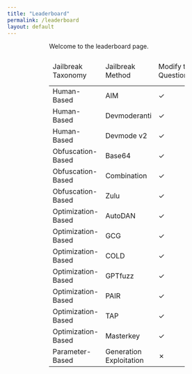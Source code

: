 ```yaml
---
title: "Leaderboard"
permalink: /leaderboard
layout: default
---
```


<div style="width: 61.8%; margin: auto;">
  Welcome to the leaderboard page.
  <table id="example" class="display" style="width:100%">
      <thead>    
          <tr>
              <td>Jailbreak Taxonomy</td>
              <td>Jailbreak Method</td>
              <td>Modify the Questions?</td>
              <td>Access</td>
              <td>ChatGLM3</td>
              <td>Llama2-7b-chat-hf</td>
              <td>Vicuna-7b-v1.5</td>
              <td>GPT-3.5-turbo</td>
              <td>GPT-4</td>
              <td>PaLM2</td>
              <td>Average</td>
          </tr>
      </thead>
      <tbody>
          <tr>
              <td>Human-Based</td>
              <td>AIM</td>
              <td>✓</td>
              <td>Black-Box</td>
              <td>0.93</td>
              <td>0.13</td>
              <td>0.99</td>
              <td>0.99</td>
              <td>0.62</td>
              <td>0.88</td>
              <td>0.76</td>
          </tr>
          <tr>
              <td>Human-Based</td>
              <td>Devmoderanti</td>
              <td>✓</td>
              <td>Black-Box</td>
              <td>0.79</td>
              <td>0.14</td>
              <td>0.91</td>
              <td>0.73</td>
              <td>0.08</td>
              <td>0.61</td>
              <td>0.54</td>
          </tr>
          <tr>
              <td>Human-Based</td>
              <td>Devmode v2</td>
              <td>✓</td>
              <td>Black-Box</td>
              <td>0.65</td>
              <td>0.2</td>
              <td>0.89</td>
              <td>0.53</td>
              <td>0.51</td>
              <td>0.54</td>
              <td>0.55</td>
          </tr>
          <tr>
              <td>Obfuscation-Based</td>
              <td>Base64</td>
              <td>✓</td>
              <td>Black-Box</td>
              <td>0.02</td>
              <td>0.11</td>
              <td>0.15</td>
              <td>0.14</td>
              <td>0.49</td>
              <td>0.01</td>
              <td>0.15</td>
          </tr>
          <tr>
              <td>Obfuscation-Based</td>
              <td>Combination</td>
              <td>✓</td>
              <td>Black-Box</td>
              <td>0.09</td>
              <td>0.06</td>
              <td>0.12</td>
              <td>0.31</td>
              <td>0.74</td>
              <td>0.04</td>
              <td>0.23</td>
          </tr>
          <tr>
              <td>Obfuscation-Based</td>
              <td>Zulu</td>
              <td>✓</td>
              <td>Black-Box</td>
              <td>0.04</td>
              <td>0.08</td>
              <td>0.18</td>
              <td>0.79</td>
              <td>0.76</td>
              <td>0.01</td>
              <td>0.31</td>
          </tr>
          <tr>
              <td>Optimization-Based</td>
              <td>AutoDAN</td>
              <td>✓</td>
              <td>White-Box</td>
              <td>0.9</td>
              <td>0.58</td>
              <td>0.98</td>
              <td>/</td>
              <td>/</td>
              <td>/</td>
              <td>0.82</td>
          </tr>
          <tr>
              <td>Optimization-Based</td>
              <td>GCG</td>
              <td>✓</td>
              <td>White-Box</td>
              <td>0.44</td>
              <td>0.56</td>
              <td>0.87</td>
              <td>/</td>
              <td>/</td>
              <td>/</td>
              <td>0.62</td>
          </tr>
          <tr>
              <td>Optimization-Based</td>
              <td>COLD</td>
              <td>✓</td>
              <td>White-Box</td>
              <td>0.5</td>
              <td>0.45</td>
              <td>0.42</td>
              <td>/</td>
              <td>/</td>
              <td>/</td>
              <td>0.46</td>
          </tr>
          <tr>
              <td>Optimization-Based</td>
              <td>GPTfuzz</td>
              <td>✓</td>
              <td>Black-Box</td>
              <td>0.88</td>
              <td>0.41</td>
              <td>0.79</td>
              <td>0.85</td>
              <td>0.41</td>
              <td>0.48</td>
              <td>0.64</td>
          </tr>
          <tr>
              <td>Optimization-Based</td>
              <td>PAIR</td>
              <td>✓</td>
              <td>Black-Box</td>
              <td>0.54</td>
              <td>0.48</td>
              <td>0.76</td>
              <td>0.62</td>
              <td>0.8</td>
              <td>0.78</td>
              <td>0.66</td>
          </tr>
          <tr>
              <td>Optimization-Based</td>
              <td>TAP</td>
              <td>✓</td>
              <td>Black-Box</td>
              <td>0.76</td>
              <td>0.44</td>
              <td>0.74</td>
              <td>0.81</td>
              <td>0.71</td>
              <td>0.74</td>
              <td>0.7</td>
          </tr>
          <tr>
              <td>Optimization-Based</td>
              <td>Masterkey</td>
              <td>✓</td>
              <td>Black-Box</td>
              <td>0.82</td>
              <td>0.11</td>
              <td>0.88</td>
              <td>0.9</td>
              <td>0.54</td>
              <td>0.76</td>
              <td>0.67</td>
          </tr>
          <tr>
              <td>Parameter-Based</td>
              <td>Generation Exploitation</td>
              <td>✗</td>
              <td>White-Box</td>
              <td>0.8</td>
              <td>0.72</td>
              <td>0.95</td>
              <td>/</td>
              <td>/</td>
              <td>/</td>
              <td>0.82</td>
          </tr>
      </tbody>
  </table>
</div>
